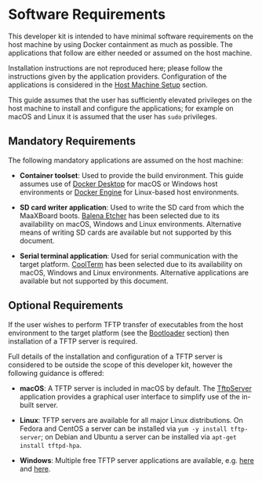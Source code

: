 # Software Requirements

This developer kit is intended to have minimal software requirements on the host machine by using Docker containment as much as possible. The applications that follow are either needed or assumed on the host machine.

Installation instructions are not reproduced here; please follow the instructions given by the application providers. Configuration of the applications is considered in the [Host Machine Setup](host_machine_setup.md) section.

This guide assumes that the user has sufficiently elevated privileges on the host machine to install and configure the applications; for example on macOS and Linux it is assumed that the user has `sudo` privileges.

## Mandatory Requirements

The following mandatory applications are assumed on the host machine:

- **Container toolset**: Used to provide the build environment. This guide assumes use of [Docker Desktop](https://www.docker.com/products/docker-desktop) for macOS or Windows host environments or [Docker Engine](https://hub.docker.com/search?offering=community&operating_system=linux&q=&type=edition) for Linux-based host environments.

- **SD card writer application**: Used to write the SD card from which the MaaXBoard boots. [Balena Etcher](https://www.balena.io/etcher/) has been selected due to its availability on macOS, Windows and Linux environments. Alternative means of writing SD cards are available but not supported by this document.

- **Serial terminal application**: Used for serial communication with the target platform. [CoolTerm](https://freeware.the-meiers.org/) has been selected due to its availability on macOS, Windows and Linux environments. Alternative applications are available but not supported by this document.

## Optional Requirements

If the user wishes to perform TFTP transfer of executables from the host environment to the target platform (see the [Bootloader](bootloader.md) section) then installation of a TFTP server is required.

Full details of the installation and configuration of a TFTP server is considered to be outside the scope of this developer kit, however the following guidance is offered:

- **macOS**: A TFTP server is included in macOS by default. The [TftpServer](https://www.macupdate.com/app/mac/11116/tftpserver) application provides a graphical user interface to simplify use of the in-built server.

- **Linux**: TFTP servers are available for all major Linux distributions. On Fedora and CentOS a server can be installed via `yum -y install tftp-server`; on Debian and Ubuntu a server can be installed via `apt-get install tftpd-hpa`.

- **Windows**: Multiple free TFTP server applications are available, e.g. [here](https://www.solarwinds.com/free-tools/free-tftp-server) and [here](https://pjo2.github.io/tftpd64).
